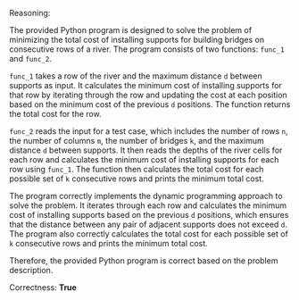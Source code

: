 Reasoning:

The provided Python program is designed to solve the problem of minimizing the total cost of installing supports for building bridges on consecutive rows of a river. The program consists of two functions: `func_1` and `func_2`.

`func_1` takes a row of the river and the maximum distance `d` between supports as input. It calculates the minimum cost of installing supports for that row by iterating through the row and updating the cost at each position based on the minimum cost of the previous `d` positions. The function returns the total cost for the row.

`func_2` reads the input for a test case, which includes the number of rows `n`, the number of columns `m`, the number of bridges `k`, and the maximum distance `d` between supports. It then reads the depths of the river cells for each row and calculates the minimum cost of installing supports for each row using `func_1`. The function then calculates the total cost for each possible set of `k` consecutive rows and prints the minimum total cost.

The program correctly implements the dynamic programming approach to solve the problem. It iterates through each row and calculates the minimum cost of installing supports based on the previous `d` positions, which ensures that the distance between any pair of adjacent supports does not exceed `d`. The program also correctly calculates the total cost for each possible set of `k` consecutive rows and prints the minimum total cost.

Therefore, the provided Python program is correct based on the problem description.

Correctness: **True**